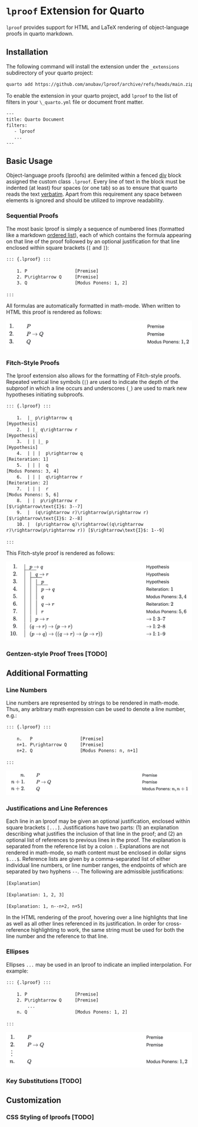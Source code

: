 # `lproof` Extension for Quarto

`lproof` provides support for HTML and LaTeX rendering of object-language proofs in
quarto markdown.

## Installation

The following command will install the extension under the `_extensions` subdirectory of your quarto
project:

```sh
quarto add https://github.com/anubav/lproof/archive/refs/heads/main.zip
```

To enable the extension in your quarto project, add `lproof` to the list of filters in your
`\_quarto.yml` file or document front matter.

```
---
title: Quarto Document
filters:
   - lproof
   ...
---
```

## Basic Usage

Object-language proofs (lproofs) are delimited within a fenced
[div](https://quarto.org/docs/authoring/markdown-basics.html#divs-and-spans) block assigned the custom
class `.lproof`. Every line of text in the block must be indented (at least) four spaces (or one
tab) so as to ensure that quarto reads the text
[verbatim](https://pandoc.org/chunkedhtml-demo/8.5-verbatim-code-blocks.html). Apart from this
requirement any space between elements is ignored and should be utilized to improve readability.

### Sequential Proofs

The most basic lproof is simply a sequence of numbered lines (formatted like a markdown [ordered list](https://quarto.org/docs/authoring/markdown-basics.html#lists)), each of which
contains the formula appearing on that line of the proof followed by an optional justification
for that line enclosed within square brackets (`[` and `]`):

```
::: {.lproof} :::

    1. P                  [Premise]
    2. P\rightarrow Q     [Premise]
    3. Q                  [Modus Ponens: 1, 2]

:::
```

All formulas are automatically formatted in math-mode.
When written to HTML this proof is rendered as follows:

![simple_lproof](images/simple.jpeg)

### Fitch-Style Proofs

The lproof extension also allows for the formatting of Fitch-style proofs. Repeated vertical line symbols (`|`) are used to indicate
the depth of the subproof in which a line occurs and underscores (`_`) are used to mark new hypotheses
initiating subproofs.

```
::: {.lproof} :::

    1.  |_ p\rightarrow q                                                           [Hypothesis]
    2.  | |_ q\rightarrow r                                                         [Hypothesis]
    3.  | | |_ p                                                                    [Hypothesis]
    4.  | | |  p\rightarrow q                                                       [Reiteration: 1]
    5.  | | |  q                                                                    [Modus Ponens: 3, 4]
    6.  | | |  q\rightarrow r                                                       [Reiteration: 2]
    7.  | | |  r                                                                    [Modus Ponens: 5, 6]
    8.  | |  p\rightarrow r                                                         [$\rightarrow\text{I}$: 3--7]
    9.  |  (q\rightarrow r)\rightarrow(p\rightarrow r)                              [$\rightarrow\text{I}$: 2--8]
    10. |  (p\rightarrow q)\rightarrow((q\rightarrow r)\rightarrow(p\rightarrow r)) [$\rightarrow\text{I}$: 1--9]

:::
```

This Fitch-style proof is rendered as follows:

![fitch lproof](images/fitch.jpeg)

### Gentzen-style Proof Trees [TODO]

## Additional Formatting

### Line Numbers

Line numbers are represented by strings to be rendered in math-mode. Thus, any arbitrary math
expression can be used to denote a line number, e.g.:

```
::: {.lproof} :::

    n.   P                  [Premise]
    n+1. P\rightarrow Q     [Premise]
    n+2. Q                  [Modus Ponens: n, n+1]

:::
```

![simple_lproof_with_indexes](images/simple_2.jpeg)

### Justifications and Line References

Each line in an lproof may be given an optional justification, enclosed within square brackets `[...]`. Justifications
have two parts: (1) an explanation describing what justifies the inclusion of that line in the
proof; and (2) an optional list of references to previous lines in the proof. The explanation is
separated from the reference list by a colon `:`. Explanations are not rendered in math-mode, so
math content must be enclosed in dollar signs `$...$`. Reference lists are given by a comma-separated
list of either
individual line numbers, or line number ranges, the endpoints of which are separated by two hyphens
`--`. The following are admissible justifications:

`[Explanation]`

`[Explanation: 1, 2, 3]`

`[Explanation: 1, n--n+2, n+5]`

In the HTML rendering of the proof, hovering over a line highlights that line as well as all other
lines referenced in its justification. In order for cross-reference highlighting to work, the same string must
be used for both the line number and the reference to that line.

### Ellipses

Ellipses `...` may be used in an lproof to indicate an implied interpolation. For example:

```
::: {.lproof} :::

    1. P                  [Premise]
    2. P\rightarrow Q     [Premise]
        ...
    n. Q                  [Modus Ponens: 1, 2]

:::
```

![simple_lproof_ellipses](images/ellipses.jpeg)

### Key Substitutions [TODO]

## Customization

### CSS Styling of lproofs [TODO]
